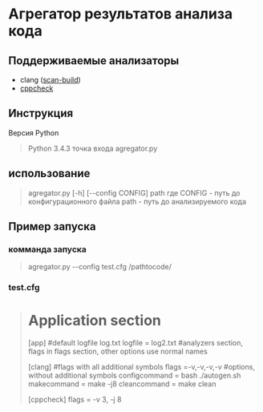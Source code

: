# Агрегатор результатов анализа кода
## Поддерживаемые анализаторы
+ clang ([scan-build](http://clang-analyzer.llvm.org/scan-build.html))
+ [cppcheck](http://cppcheck.sourceforge.net/)

## Инструкция
Версия Python 
> Python 3.4.3
точка входа 
>	agregator.py

## использование

> agregator.py [-h] [--config CONFIG] path
где 
CONFIG - путь до конфигурационного файла
path - путь до анализируемого кода 

## Пример запуска

### комманда запуска 

> agregator.py --config test.cfg /pathtocode/

### test.cfg

> # Application section
> [app]
> #default logfile log.txt
> logfile = log2.txt
> #analyzers section, flags in flags section, other options use normal names
> 
> [clang]
> #flags with all additional symbols
> flags =-v,-v,-v,-v
> #options, without additional symbols
> configcommand = bash ./autogen.sh
> makecommand = make -j8
> cleancommand = make clean
> 
> [cppcheck]
> flags = -v 3, -j 8
